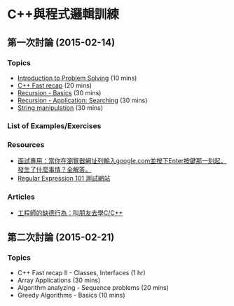 # C++與程式邏輯訓練

## 第一次討論 (2015-02-14)

### Topics
* [Introduction to Problem Solving](begin1.md) (10 mins)
* [C++ Fast recap](begin2.md) (20 mins)
* [Recursion - Basics](begin3.md) (30 mins)
* [Recursion - Application: Searching](begin4-search.md) (30 mins)
* [String manipulation](begin5-string-basics.md) (30 mins)

### List of Examples/Exercises

### Resources

* [面試專用：當你在瀏覽器網址列輸入google.com並按下Enter按鍵那一刻起，發生了什麼事情？全解答。](https://github.com/alex/what-happens-when/blob/master/README.rst#the-enter-key-bottoms-out)
* [Regular Expression 101 測試網站](https://www.regex101.com/)

### Articles
* [工程師的缺德行為：叫朋友去學C/C++](http://blog.turn.tw/?p=1283)

## 第二次討論 (2015-02-21)

### Topics

* C++ Fast recap II - Classes, Interfaces (1 hr)
* Array Applications (30 mins)
* Algorithm analyzing - Sequence problems (20 mins)
* Greedy Algorithms - Basics (10 mins)